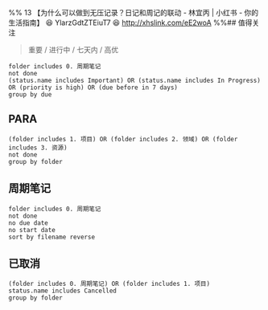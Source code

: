 %% 13 【为什么可以做到无压记录？日记和周记的联动 - 林宜丙 | 小红书 - 你的生活指南】 😆 YlarzGdtZTEiuT7 😆 http://xhslink.com/eE2woA %%## 值得关注
> 重要 / 进行中 / 七天内 / 高优
```tasks
folder includes 0. 周期笔记
not done
(status.name includes Important) OR (status.name includes In Progress) OR (priority is high) OR (due before in 7 days)
group by due
```

## PARA
```tasks
(folder includes 1. 项目) OR (folder includes 2. 领域) OR (folder includes 3. 资源)
not done
group by folder
```

## 周期笔记
```tasks
folder includes 0. 周期笔记
not done
no due date
no start date
sort by filename reverse
```

## 已取消
```tasks
(folder includes 0. 周期笔记) OR (folder includes 1. 项目)
status.name includes Cancelled
group by folder
```

